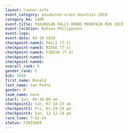 ```yaml
---
layout: runner-info 
event_category: pasukulan-orani-mountain-2019 
category_km: 34KM 
event-title: PASUKULAN FALLS ORANI MOUNTAIN RUN 2019 
event-location: Bataan Philippines 
event-logo: 
event-date: 04-19-2019 
checkpoint-name2: FALLS (T-2) 
checkpoint-name3: RIDGE (T-3) 
checkpoint-name4: FINISH (T-4) 
checkpoint-name5: 
checkpoint-name6: 
overall_rank: 5
gender_rank: 5
bib: 3420
first_name: Ronald
last_name: San Pedro
gender: M
team_name: none
start: Sun, 04-30-00 am
checkpoint2: Sun, 07-18-23 am
checkpoint3: Fri, 01-29-29 pm
checkpoint4: Sun, 12-12-24 pm
race_time: 7-42-24
status: FINISHER
---
```

